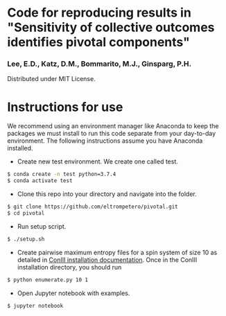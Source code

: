 # Code for reproducing results in "Sensitivity of collective outcomes identifies pivotal components"  
### Lee, E.D., Katz, D.M., Bommarito, M.J., Ginsparg, P.H.

Distributed under MIT License.

# Instructions for use
We recommend using an environment manager like Anaconda to keep the packages we must install to run this code
separate from your day-to-day environment. The following instructions assume you have Anaconda installed.

- Create new test environment. We create one called test.
```bash
$ conda create -n test python=3.7.4
$ conda activate test
```
- Clone this repo into your directory and navigate into the folder.
```bash
$ git clone https://github.com/eltrompetero/pivotal.git
$ cd pivotal
```
- Run setup script.
```bash
$ ./setup.sh
```
- Create pairwise maximum entropy files for a spin system of size 10 as detailed in [ConIII
  installation documentation](https://github.com/eltrompetero/coniii). Once in the ConIII installation
  directory, you should run
```bash
$ python enumerate.py 10 1
```
- Open Jupyter notebook with examples.
```bash
$ jupyter notebook
```
